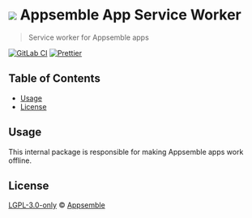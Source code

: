 # ![](https://gitlab.com/appsemble/appsemble/-/raw/0.32.2-test.2/config/assets/logo.svg) Appsemble App Service Worker

> Service worker for Appsemble apps

[![GitLab CI](https://gitlab.com/appsemble/appsemble/badges/0.32.2-test.2/pipeline.svg)](https://gitlab.com/appsemble/appsemble/-/releases/0.32.2-test.2)
[![Prettier](https://img.shields.io/badge/code_style-prettier-ff69b4.svg)](https://prettier.io)

## Table of Contents

- [Usage](#usage)
- [License](#license)

## Usage

This internal package is responsible for making Appsemble apps work offline.

## License

[LGPL-3.0-only](https://gitlab.com/appsemble/appsemble/-/blob/0.32.2-test.2/LICENSE.md) ©
[Appsemble](https://appsemble.com)
